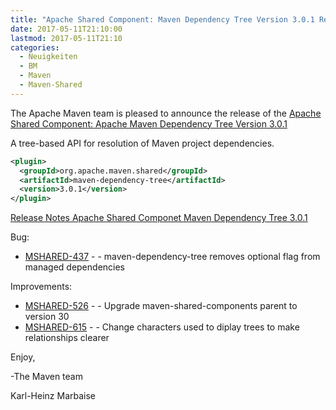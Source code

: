 ```yaml
---
title: "Apache Shared Component: Maven Dependency Tree Version 3.0.1 Released"
date: 2017-05-11T21:10:00
lastmod: 2017-05-11T21:10
categories:
  - Neuigkeiten
  - BM
  - Maven
  - Maven-Shared
---
```

The Apache Maven team is pleased to announce the release of the 
[Apache Shared Component: Apache Maven Dependency Tree Version 3.0.1](https://maven.apache.org/shared/maven-dependency-tree/)

A tree-based API for resolution of Maven project dependencies.

```xml
<plugin>
  <groupId>org.apache.maven.shared</groupId>
  <artifactId>maven-dependency-tree</artifactId>
  <version>3.0.1</version>
</plugin>
```

<!-- more -->

[Release Notes Apache Shared Componet Maven Dependency Tree 3.0.1](https://issues.apache.org/jira/secure/ReleaseNote.jspa?projectId=12317922&version=12333851)

Bug:

 * [MSHARED-437](https://issues.apache.org/jira/browse/MSHARED-437) - - maven-dependency-tree removes optional flag from managed dependencies

Improvements:

 * [MSHARED-526](https://issues.apache.org/jira/browse/MSHARED-526) - - Upgrade maven-shared-components parent to version 30
 * [MSHARED-615](https://issues.apache.org/jira/browse/MSHARED-615) - - Change characters used to diplay trees to make relationships clearer
 

Enjoy,

-The Maven team

Karl-Heinz Marbaise

